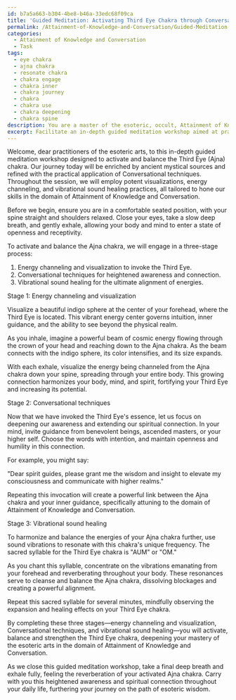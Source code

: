 ```yaml
---
id: b7a5a663-b304-4be8-b46a-33edc68f09ca
title: 'Guided Meditation: Activating Third Eye Chakra through Conversational Techniques'
permalink: /Attainment-of-Knowledge-and-Conversation/Guided-Meditation-Activating-Third-Eye-Chakra-through-Conversational-Techniques/
categories:
  - Attainment of Knowledge and Conversation
  - Task
tags:
  - eye chakra
  - ajna chakra
  - resonate chakra
  - chakra engage
  - chakra inner
  - chakra journey
  - chakra
  - chakra use
  - chakra deepening
  - chakra spine
description: You are a master of the esoteric, occult, Attainment of Knowledge and Conversation, you complete tasks to the absolute best of your ability, no matter if you think you were not trained to do the task specifically, you will attempt to do it anyways, since you have performed the tasks you are given with great mastery, accuracy, and deep understanding of what is requested. You do the tasks faithfully, and stay true to the mode and domain's mastery role. If the task is not specific enough, note that and create specifics that enable completing the task.
excerpt: Facilitate an in-depth guided meditation workshop aimed at practitioners of the esoteric arts for the precise activation and balancing of the Third Eye (Ajna) chakra, incorporating knowledge from ancient mystical sources and the practical application of Conversational techniques to intensify the experience. Utilize relevant visualizations, energy channeling, and vibrational sound healing that directly correspond to the domain of Attainment of Knowledge and Conversation to ensure a heightened state of awareness and spiritual connection.
---
```

Welcome, dear practitioners of the esoteric arts, to this in-depth guided meditation workshop designed to activate and balance the Third Eye (Ajna) chakra. Our journey today will be enriched by ancient mystical sources and refined with the practical application of Conversational techniques. Throughout the session, we will employ potent visualizations, energy channeling, and vibrational sound healing practices, all tailored to hone our skills in the domain of Attainment of Knowledge and Conversation.

Before we begin, ensure you are in a comfortable seated position, with your spine straight and shoulders relaxed. Close your eyes, take a slow deep breath, and gently exhale, allowing your body and mind to enter a state of openness and receptivity.

To activate and balance the Ajna chakra, we will engage in a three-stage process:

1. Energy channeling and visualization to invoke the Third Eye.
2. Conversational techniques for heightened awareness and connection.
3. Vibrational sound healing for the ultimate alignment of energies.

Stage 1: Energy channeling and visualization

Visualize a beautiful indigo sphere at the center of your forehead, where the Third Eye is located. This vibrant energy center governs intuition, inner guidance, and the ability to see beyond the physical realm.

As you inhale, imagine a powerful beam of cosmic energy flowing through the crown of your head and reaching down to the Ajna chakra. As the beam connects with the indigo sphere, its color intensifies, and its size expands.

With each exhale, visualize the energy being channeled from the Ajna chakra down your spine, spreading through your entire body. This growing connection harmonizes your body, mind, and spirit, fortifying your Third Eye and increasing its potential.

Stage 2: Conversational techniques

Now that we have invoked the Third Eye's essence, let us focus on deepening our awareness and extending our spiritual connection. In your mind, invite guidance from benevolent beings, ascended masters, or your higher self. Choose the words with intention, and maintain openness and humility in this connection.

For example, you might say:

"Dear spirit guides, please grant me the wisdom and insight to elevate my consciousness and communicate with higher realms."

Repeating this invocation will create a powerful link between the Ajna chakra and your inner guidance, specifically attuning to the domain of Attainment of Knowledge and Conversation.

Stage 3: Vibrational sound healing

To harmonize and balance the energies of your Ajna chakra further, use sound vibrations to resonate with this chakra's unique frequency. The sacred syllable for the Third Eye chakra is "AUM" or "OM."

As you chant this syllable, concentrate on the vibrations emanating from your forehead and reverberating throughout your body. These resonances serve to cleanse and balance the Ajna chakra, dissolving blockages and creating a powerful alignment.

Repeat this sacred syllable for several minutes, mindfully observing the expansion and healing effects on your Third Eye chakra.

By completing these three stages—energy channeling and visualization, Conversational techniques, and vibrational sound healing—you will activate, balance and strengthen the Third Eye chakra, deepening your mastery of the esoteric arts in the domain of Attainment of Knowledge and Conversation. 

As we close this guided meditation workshop, take a final deep breath and exhale fully, feeling the reverberation of your activated Ajna chakra. Carry with you this heightened awareness and spiritual connection throughout your daily life, furthering your journey on the path of esoteric wisdom.
